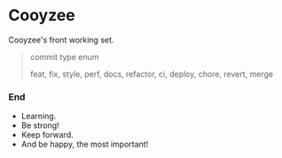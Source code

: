 # Cooyzee
Cooyzee's front working set.

> commit type enum
> 
> feat, fix, style, perf, docs, refactor, ci, deploy, chore, revert, merge

### End
* Learning.
* Be strong!
* Keep forward.
* And be happy, the most important!
